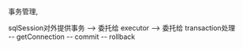 


事务管理,

sqlSession对外提供事务
 --> 委托给 executor
    --> 委托给 transaction处理  
            -- getConnection
            -- commit
            -- rollback



